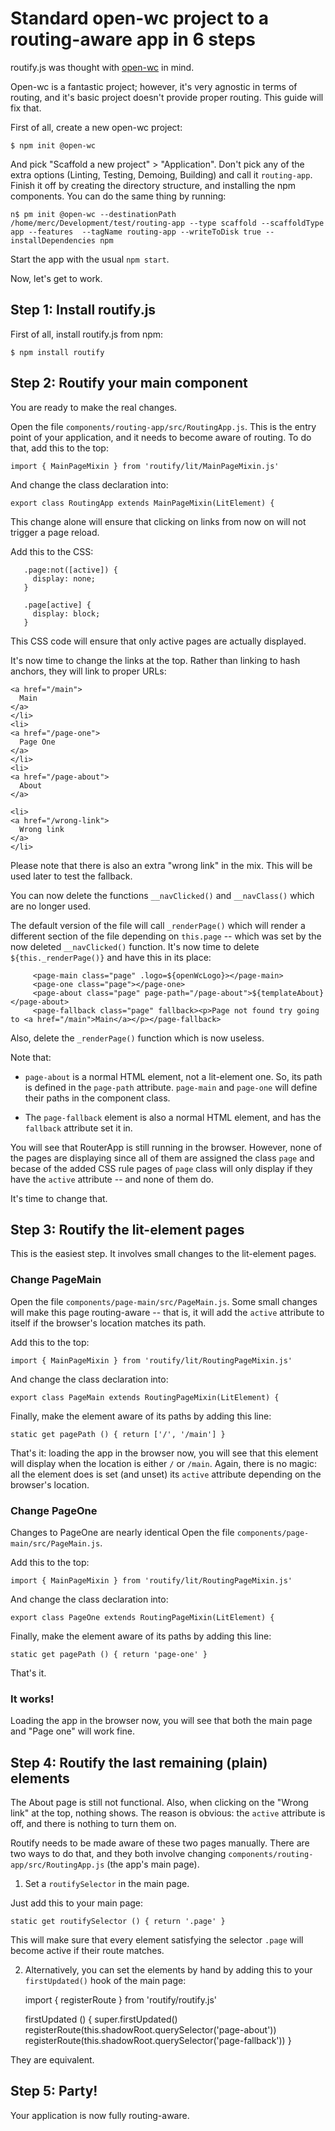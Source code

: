 # Standard open-wc project to a routing-aware app in 6 steps

routify.js was thought with [open-wc](https://open-wc.org/) in mind.

Open-wc is a fantastic project; however, it's very agnostic in terms of routing, and it's basic project doesn't provide proper routing.
This guide will fix that.

First of all, create a new open-wc project:

    $ npm init @open-wc

And pick "Scaffold a new project" > "Application". Don't pick any of the extra options (Linting, Testing, Demoing, Building) and call it `routing-app`. Finish it off by creating the directory structure, and installing the npm components.
You can do the same thing by running:

    n$ pm init @open-wc --destinationPath /home/merc/Development/test/routing-app --type scaffold --scaffoldType app --features  --tagName routing-app --writeToDisk true --installDependencies npm      

Start the app with the usual `npm start`.

Now, let's get to work.

## Step 1: Install routify.js

First of all, install routify.js from npm:

    $ npm install routify

## Step 2: Routify your main component

You are ready to make the real changes.

Open the file `components/routing-app/src/RoutingApp.js`.  This is the entry point of your application, and it needs to become aware of routing.
To do that, add this to the top:

    import { MainPageMixin } from 'routify/lit/MainPageMixin.js'

And change the class declaration into:

    export class RoutingApp extends MainPageMixin(LitElement) {

This change alone will ensure that clicking on links from now on will not trigger a page reload.

Add this to the CSS:

       .page:not([active]) {
         display: none;
       }

       .page[active] {
         display: block;
       }

This CSS code will ensure that only active pages are actually displayed.

It's now time to change the links at the top. Rather than linking to hash anchors, they will link to proper URLs:

    <a href="/main">
      Main
    </a>
    </li>
    <li>
    <a href="/page-one">
      Page One
    </a>
    </li>
    <li>
    <a href="/page-about">
      About
    </a>

    <li>
    <a href="/wrong-link">
      Wrong link
    </a>
    </li>


Please note that there is also an extra "wrong link" in the mix. This will be used later to test the fallback.

You can now delete the functions `__navClicked()` and `__navClass()` which are no longer used.

The default version of the file will call `_renderPage()` which will render a different section of the file depending on `this.page` -- which was set by the now deleted `__navClicked()` function. It's now time to delete `${this._renderPage()}` and have this in its place:

         <page-main class="page" .logo=${openWcLogo}></page-main>
         <page-one class="page"></page-one>
         <page-about class="page" page-path="/page-about">${templateAbout}</page-about>
         <page-fallback class="page" fallback><p>Page not found try going to <a href="/main">Main</a></p></page-fallback>

Also, delete the `_renderPage()` function which is now useless.

Note that:

* `page-about` is a normal HTML element, not a lit-element one. So, its path is defined in the `page-path` attribute. `page-main` and `page-one` will define their paths in the component class.

* The `page-fallback` element is also a normal HTML element, and has the `fallback` attribute set it in.

You will see that RouterApp is still running in the browser. However, none of the pages are displaying since all of them are assigned the class `page` and becase of the added CSS rule pages of `page` class will only display if they have the `active` attribute -- and none of them do.

It's time to change that.

## Step 3: Routify the lit-element pages

This is the easiest step. It involves small changes to the lit-element pages.

### Change PageMain

Open the file `components/page-main/src/PageMain.js`. Some small changes will make this page routing-aware -- that is, it will add the `active` attribute to itself if the browser's location matches its path.

Add this to the top:

    import { MainPageMixin } from 'routify/lit/RoutingPageMixin.js'

And change the class declaration into:

    export class PageMain extends RoutingPageMixin(LitElement) {

Finally, make the element aware of its paths by adding this line:

    static get pagePath () { return ['/', '/main'] }

That's it: loading the app in the browser now, you will see that this element will display when the location is either `/` or `/main`. Again, there is no magic: all the element does is set (and unset) its `active` attribute depending on the browser's location.

### Change PageOne

Changes to PageOne are nearly identical Open the file `components/page-main/src/PageMain.js`.

Add this to the top:

    import { MainPageMixin } from 'routify/lit/RoutingPageMixin.js'

And change the class declaration into:

    export class PageOne extends RoutingPageMixin(LitElement) {

Finally, make the element aware of its paths by adding this line:

    static get pagePath () { return 'page-one' }

That's it.

### It works!

Loading the app in the browser now, you will see that both the main page and "Page one" will work fine.

## Step 4: Routify the last remaining (plain) elements

The About page is still not functional. Also, when clicking on the "Wrong link" at the top, nothing shows. The reason is obvious: the `active` attribute is off, and there is nothing to turn them on.

Routify needs to be made aware of these two pages manually. There are two ways to do that, and they both involve changing `components/routing-app/src/RoutingApp.js` (the app's main page).

1) Set a `routifySelector` in the main page.

Just add this to your main page:

    static get routifySelector () { return '.page' }

This will make sure that every element satisfying the selector `.page` will become active if their route matches.

2) Alternatively, you can set the elements by hand by adding this to your `firstUpdated()` hook of the main page:

    import { registerRoute } from 'routify/routify.js'

    firstUpdated () {
      super.firstUpdated()
      registerRoute(this.shadowRoot.querySelector('page-about'))
      registerRoute(this.shadowRoot.querySelector('page-fallback'))
    }

They are equivalent.

## Step 5: Party!

Your application is now fully routing-aware.

